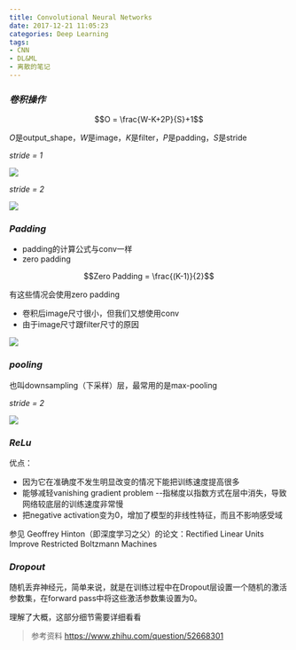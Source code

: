 ```yaml
---
title: Convolutional Neural Networks
date: 2017-12-21 11:05:23
categories: Deep Learning
tags:
- CNN
- DL&ML
- 离散的笔记
---
```


### *卷积操作*
$$O = \frac{W-K+2P}{S}+1$$

$O$是output_shape，$W$是image，$K$是filter，$P$是padding，$S$是stride

*stride = 1*

![](/images/CNN_stride1.png)

*stride = 2*

![](/images/CNN_stride2.png)

### *Padding*

* padding的计算公式与conv一样
* zero padding

$$Zero Padding = \frac{(K-1)}{2}$$

有这些情况会使用zero padding

  * 卷积后image尺寸很小，但我们又想使用conv
  * 由于image尺寸跟filter尺寸的原因

![](/images/CNN_padding.png)

### *pooling*

也叫downsampling（下采样）层，最常用的是max-pooling

*stride = 2*

![](/images/CNN_maxpooling)

### *ReLu*

优点：
- 因为它在准确度不发生明显改变的情况下能把训练速度提高很多
- 能够减轻vanishing gradient problem
  --指梯度以指数方式在层中消失，导致网络较底层的训练速度非常慢
- 把negative activation变为0，增加了模型的非线性特征，而且不影响感受域

参见 Geoffrey Hinton（即深度学习之父）的论文：Rectified Linear Units Improve Restricted Boltzmann Machines

### *Dropout*

随机丢弃神经元，简单来说，就是在训练过程中在Dropout层设置一个随机的激活参数集，在forward pass中将这些激活参数集设置为0。

理解了大概，这部分细节需要详细看看


>参考资料
https://www.zhihu.com/question/52668301
